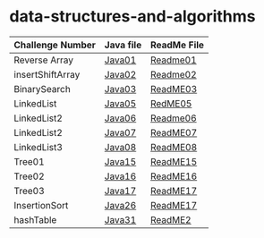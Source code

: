 # data-structures-and-algorithms

| Challenge Number | Java file                                                              | ReadMe File                                   |
|------------------|------------------------------------------------------------------------|-----------------------------------------------|
| Reverse Array    | [Java01](./challenge01/Class01.java)                                   | [Readme01](./challenge01/ReadMe01.md)         |
| insertShiftArray | [Java02](./challenge02/Class02.java)                                   | [Readme02](./challenge02/ReadMe02.md)         |
| BinarySearch     | [Java03](./challenge03/class03.java)                                   | [ReadME03](./challenge03/ReadMe03.md)         |
 | LinkedList       | [Java05](./src/main/java/linklist/Linkylist.java)                      | [RedME05](linkList/linkedList.md)             |
 | LinkedList2      | [Java06](./src/main/java/linklist/Linkylist.java)                      | [Readme06](linkList/LinkedListClass6.md)      |
 | LinkedList2      | [Java07](./src/main/java/linklist/Linkylist.java)                      | [ReadME07](linkList/LinkedListClass7.md)      | 
| LinkedList3      | [Java08](./src/main/java/linklist/Linkylist.java)                      | [ReadME08](linkList/LinkedlistChallenge08.md) |
| Tree01           | [Java15](./src/main/java/linklist/Linkylist.java)                      | [ReadME15](tree/ReadMeTree.md)                |
| Tree02           | [Java16](tree/app/src/main/java/tree/BinarySearchTree.java)            | [ReadME16](tree/ReadMeMaxTree.md)             |
| Tree03           | [Java17](tree/app/src/main/java/tree/BinarySearchTree.java)            | [ReadME17](tree/ReadMeBreadth.md)             |
| InsertionSort    | [Java26](InsertionSort/app/src/main/java/insertionsort/Insertion.java) | [ReadME17](InsertionSort/InsertionReadMe.md)  | 
| hashTable        | [Java31](hashtable/app/src/main/java/hashtable/Hashtable.java)         | [ReadME2](hashtable/Readme2.md)   |           |